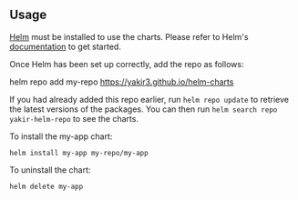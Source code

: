 ## Usage

[Helm](https://helm.sh) must be installed to use the charts.  Please refer to
Helm's [documentation](https://helm.sh/docs) to get started.

Once Helm has been set up correctly, add the repo as follows:

  helm repo add my-repo https://yakir3.github.io/helm-charts

If you had already added this repo earlier, run `helm repo update` to retrieve
the latest versions of the packages.  You can then run `helm search repo
yakir-helm-repo` to see the charts.

To install the my-app chart:

    helm install my-app my-repo/my-app

To uninstall the chart:

    helm delete my-app
